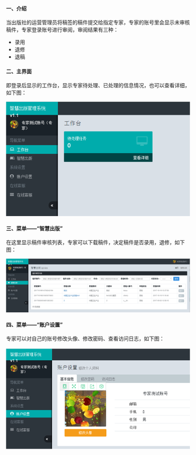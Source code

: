 #### 一、介绍

当出版社的运营管理员将稿签的稿件提交给指定专家，专家的账号里会显示未审核稿件，专家登录账号进行审阅，审阅结果有三种：

* 录用
* 退修
* 退稿

#### 二、主界面

即登录后显示的工作台，显示专家待处理、已处理的信息情况，也可以查看详细，如下图：

![](/assets/专家主界面.png)

#### 三、菜单——“智慧出版”

在这里显示稿件审核列表，专家可以下载稿件，决定稿件是否录用，退修，如下图：

![](/assets/专家智慧出版.png)

#### 四、菜单——“账户设置”

专家可以对自己的账号修改头像、修改密码、查看访问日志，如下图：

![](/assets/专家账号设置.png)

